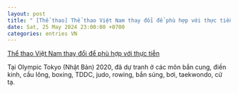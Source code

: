 ```yaml
---
layout: post
title: " [Thể thao] Thể thao Việt Nam thay đổi để phù hợp với thực tiễn"
date: Sat, 25 May 2024 23:00:00 +0700
categories: entries VN
---
```

[Thể thao Việt Nam thay đổi để phù hợp với thực tiễn](https://baoapbac.vn/the-thao/202405/the-thao-viet-nam-thay-doi-de-phu-hop-voi-thuc-tien-1011368/)

Tại Olympic Tokyo (Nhật Bản) 2020, đã dự tranh ở các môn bắn cung, điền kinh, cầu lông, boxing, TDDC, judo, rowing, bắn súng, bơi, taekwondo, cử tạ.

